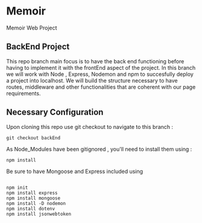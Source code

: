 # Memoir
Memoir Web Project 

## BackEnd Project

This repo branch main focus is to have the back end functioning before having to implement it with the frontEnd aspect of the project. In this branch we will work with Node , Express, Nodemon and npm
to succesfully deploy a project into localhost. We will build the structure necessary to have routes, middleware and other functionalities that are coherent with our page requirements. 


## Necessary Configuration 

Upon cloning this repo use git checkout to navigate to this branch : 

```
git checkout backEnd 
```

As Node_Modules have been gitignored , you'll need to install them using : 

```
npm install  
```
Be sure to have Mongoose and Express included using 


```

npm init
npm install express
npm install mongoose
npm install -D nodemon
npm install dotenv
npm install jsonwebtoken

```
